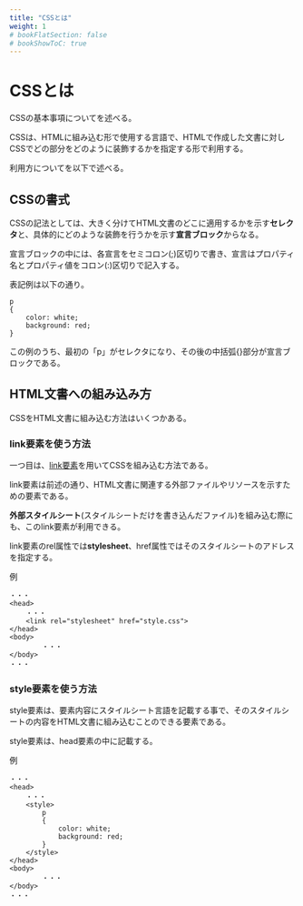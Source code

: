 ```yaml
---
title: "CSSとは"
weight: 1
# bookFlatSection: false
# bookShowToC: true
---
```


# CSSとは

CSSの基本事項についてを述べる。

CSSは、HTMLに組み込む形で使用する言語で、HTMLで作成した文書に対しCSSでどの部分をどのように装飾するかを指定する形で利用する。

利用方についてを以下で述べる。


## CSSの書式

CSSの記法としては、大きく分けてHTML文書のどこに適用するかを示す**セレクタ**と、具体的にどのような装飾を行うかを示す**宣言ブロック**からなる。

宣言ブロックの中には、各宣言をセミコロン(;)区切りで書き、宣言はプロパティ名とプロパティ値をコロン(:)区切りで記入する。

表記例は以下の通り。

```
p 
{
    color: white;
    background: red;
}
```

この例のうち、最初の「p」がセレクタになり、その後の中括弧{}部分が宣言ブロックである。


## HTML文書への組み込み方

CSSをHTML文書に組み込む方法はいくつかある。


### link要素を使う方法

一つ目は、[link要素](https://wat36.github.io/pages/docs/front-end/html_structure/#link要素)を用いてCSSを組み込む方法である。

link要素は前述の通り、HTML文書に関連する外部ファイルやリソースを示すための要素である。

**外部スタイルシート**(スタイルシートだけを書き込んだファイル)を組み込む際にも、このlink要素が利用できる。

link要素のrel属性では**stylesheet**、href属性ではそのスタイルシートのアドレスを指定する。


例

```
・・・
<head>
    ・・・
    <link rel="stylesheet" href="style.css">
</head>
<body>
        ・・・
</body>
・・・
```


### style要素を使う方法

style要素は、要素内容にスタイルシート言語を記載する事で、そのスタイルシートの内容をHTML文書に組み込むことのできる要素である。

style要素は、head要素の中に記載する。

例

```
・・・
<head>
    ・・・
    <style>
        p 
        {
            color: white;
            background: red;
        }
    </style>
</head>
<body>
        ・・・
</body>
・・・
```

